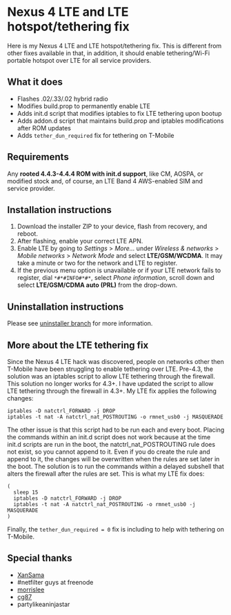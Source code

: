 Nexus 4 LTE and LTE hotspot/tethering fix
=========================================

Here is my Nexus 4 LTE and LTE hotspot/tethering fix. This is different from other fixes available in that, in addition, it should enable tethering/Wi-Fi portable hotspot over LTE for all service providers.


## What it does
* Flashes .02/.33/.02 hybrid radio
* Modifies build.prop to permanently enable LTE
* Adds init.d script that modifies iptables to fix LTE tethering upon bootup
* Adds addon.d script that maintains build.prop and iptables modifications after ROM updates
* Adds ```tether_dun_required``` fix for tethering on T-Mobile


## Requirements
Any **rooted 4.4.3-4.4.4 ROM with init.d support**, like CM, AOSPA, or modified stock and, of course, an LTE Band 4 AWS-enabled SIM and service provider.


## Installation instructions
1. Download the installer ZIP to your device, flash from recovery, and reboot.
2. After flashing, enable your correct LTE APN.
3. Enable LTE by going to *Settings* > *More...* under *Wireless & networks* > *Mobile networks* > *Network Mode* and select **LTE/GSM/WCDMA**. It may take a minute or two for the network and LTE to register.
  1. If the previous menu option is unavailable or if your LTE network fails to register, dial `*#*#INFO#*#*`, select *Phone information*, scroll down and select **LTE/GSM/CDMA auto (PRL)** from the drop-down.


## Uninstallation instructions
Please see [uninstaller branch](https://github.com/marcandrews/Mako-LTE-and-LTE-hotspot-fix/tree/uninstaller) for more information.


## More about the LTE tethering fix
Since the Nexus 4 LTE hack was discovered, people on networks other then T-Mobile have been struggling to enable tethering over LTE. Pre-4.3, the solution was an iptables script to allow LTE tethering through the firewall. This solution no longer works for 4.3+. I have updated the script to allow LTE tethering through the firewall in 4.3+. My LTE fix applies the following changes:
```
iptables -D natctrl_FORWARD -j DROP
iptables -t nat -A natctrl_nat_POSTROUTING -o rmnet_usb0 -j MASQUERADE
```
The other issue is that this script had to be run each and every boot. Placing the commands within an init.d script does not work because at the time init.d scripts are run in the boot, the natctrl_nat_POSTROUTING rule does not exist, so you cannot append to it. Even if you do create the rule and append to it, the changes will be overwritten when the rules are set later in the boot. The solution is to run the commands within a delayed subshell that alters the firewall after the rules are set. This is what my LTE fix does:
```
(
  sleep 15
  iptables -D natctrl_FORWARD -j DROP
  iptables -t nat -A natctrl_nat_POSTROUTING -o rmnet_usb0 -j MASQUERADE
)
```

Finally, the ```tether_dun_required = 0``` fix is including to help with tethering on T-Mobile.


## Special thanks
* [XanSama](http://forum.xda-developers.com/showpost.php?p=36544976&postcount=20)
* #netfilter guys at freenode
* [morrislee](http://forum.xda-developers.com/showthread.php?p=43925317)
* [cg87](http://forum.xda-developers.com/showpost.php?p=48237939&postcount=882)
* partylikeaninjastar
